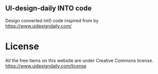 ## UI-design-daily INTO code 
Design converted int0 code inspired from by https://www.uidesigndaily.com/

# License
All the free items on this website are under Creative Commons license.
https://www.uidesigndaily.com/license
